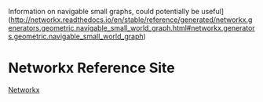 Information on navigable small graphs, could potentially be useful](http://networkx.readthedocs.io/en/stable/reference/generated/networkx.generators.geometric.navigable_small_world_graph.html#networkx.generators.geometric.navigable_small_world_graph)
# Networkx Reference Site
[Networkx](http://networkx.readthedocs.io/en/stable/reference/index.html)

